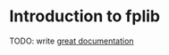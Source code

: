 # Introduction to fplib

TODO: write [great documentation](http://jacobian.org/writing/what-to-write/)

